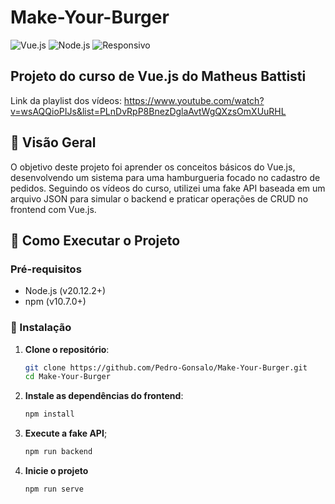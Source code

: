 # Make-Your-Burger
![Vue.js](https://img.shields.io/badge/Vue.js-3.x-4FC08D?logo=vuedotjs)
![Node.js](https://img.shields.io/badge/Node.js-20.x-339933?logo=node.js)
![Responsivo](https://img.shields.io/badge/Responsivo-N%C3%A3o-red?style=flat&logo=close&logoColor=white)

## Projeto do curso de Vue.js do Matheus Battisti
Link da playlist dos vídeos: https://www.youtube.com/watch?v=wsAQQioPIJs&list=PLnDvRpP8BnezDglaAvtWgQXzsOmXUuRHL

## 📌 Visão Geral
O objetivo deste projeto foi aprender os conceitos básicos do Vue.js, desenvolvendo um sistema para uma hamburgueria focado no cadastro de pedidos. Seguindo os vídeos do curso, utilizei uma fake API baseada em um arquivo JSON para simular o backend e praticar operações de CRUD no frontend com Vue.js.

## 🚀 Como Executar o Projeto

### Pré-requisitos
- Node.js (v20.12.2+)
- npm (v10.7.0+)

### 🔧 Instalação

1. **Clone o repositório**:
    ```bash
    git clone https://github.com/Pedro-Gonsalo/Make-Your-Burger.git
    cd Make-Your-Burger

2. **Instale as dependências do frontend**:
    ```bash
    npm install

3. **Execute a fake API**;
    ```bash
    npm run backend

4. **Inicie o projeto**
    ```bash
    npm run serve
